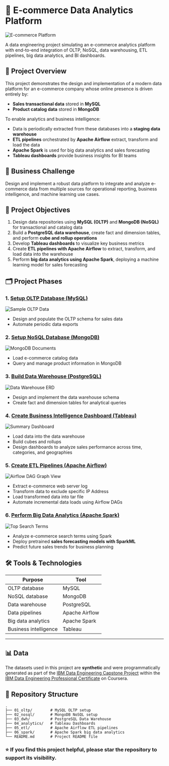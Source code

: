 # 🛒 E-commerce Data Analytics Platform

![E-commerce Platform](01_oltp/images/ecommerce.png)

A data engineering project simulating an e-commerce analytics platform with end-to-end integration of OLTP, NoSQL, data warehousing, ETL pipelines, big data analytics, and BI dashboards.



## 🚀 **Project Overview**

This project demonstrates the design and implementation of a modern data platform for an e-commerce company whose online presence is driven entirely by:

* **Sales transactional data** stored in **MySQL**
* **Product catalog data** stored in **MongoDB**

To enable analytics and business intelligence:

* Data is periodically extracted from these databases into a **staging data warehouse**
* **ETL pipelines** orchestrated by **Apache Airflow** extract, transform and load the data
* **Apache Spark** is used for big data analytics and sales forecasting
* **Tableau dashboards** provide business insights for BI teams


## 💼 **Business Challenge**

Design and implement a robust data platform to integrate and analyze e-commerce data from multiple sources for operational reporting, business intelligence, and machine learning use cases.



## 🎯 **Project Objectives**

1. Design data repositories using **MySQL (OLTP)** and **MongoDB (NoSQL)** for transactional and catalog data
2. Build a **PostgreSQL data warehouse**, create fact and dimension tables, and perform **cube and rollup operations**
3. Develop **Tableau dashboards** to visualize key business metrics
4. Create **ETL pipelines with Apache Airflow** to extract, transform, and load data into the warehouse
5. Perform **big data analytics using Apache Spark**, deploying a machine learning model for sales forecasting



## 🗂️ **Project Phases**

### 1. [Setup OLTP Database (MySQL)](01_oltp/01_oltp.md)

![Sample OLTP Data](01_oltp/images/sampledata.png)

* Design and populate the OLTP schema for sales data
* Automate periodic data exports



### 2. [Setup NoSQL Database (MongoDB)](02_nosql/02_nosql.md)

![MongoDB Documents](02_nosql/images/first_documents.png)

* Load e-commerce catalog data
* Query and manage product information in MongoDB



### 3. [Build Data Warehouse (PostgreSQL)](03_dwh/03_dwh.md)

![Data Warehouse ERD](03_dwh/images/erd.png)

* Design and implement the data warehouse schema
* Create fact and dimension tables for analytical queries



### 4. [Create Business Intelligence Dashboard (Tableau)](04_analytics/04_analytics.md)

![Summary Dashboard](04_analytics/images/04_2_dashboard/05_Summary.png)

* Load data into the data warehouse
* Build cubes and rollups
* Design dashboards to analyze sales performance across time, categories, and geographies


### 5. [Create ETL Pipelines (Apache Airflow)](05_etl/05_etl.md)

![Airflow DAG Graph View](05_etl/images/05_2_pipelines_airflow/07_graph_view.png)

* Extract e-commerce web server log
* Transform data to exclude specific IP Address
* Load transformed data into tar file
* Automate incremental data loads using Airflow DAGs


### 6. [Perform Big Data Analytics (Apache Spark)](06_spark/06_spark.md)

![Top Search Terms](06_spark/images/05_top5terms.png)

* Analyze e-commerce search terms using Spark
* Deploy pretrained **sales forecasting models with SparkML**
* Predict future sales trends for business planning


## 🛠️ **Tools & Technologies**

| Purpose               | Tool           |
| --------------------- | -------------- |
| OLTP database         | MySQL          |
| NoSQL database        | MongoDB        |
| Data warehouse        | PostgreSQL     |
| Data pipelines        | Apache Airflow |
| Big data analytics    | Apache Spark   |
| Business intelligence | Tableau        |

---

## 📊 **Data**

The datasets used in this project are **synthetic** and were programmatically generated as part of the [IBM Data Engineering Capstone Project](https://www.coursera.org/learn/data-enginering-capstone-project) within the [IBM Data Engineering Professional Certificate](https://www.coursera.org/professional-certificates/ibm-data-engineer) on Coursera.


## 📎 **Repository Structure**

```
.
├── 01_oltp/        # MySQL OLTP setup
├── 02_nosql/       # MongoDB NoSQL setup
├── 03_dwh/         # PostgreSQL Data Warehouse
├── 04_analytics/   # Tableau Dashboards
├── 05_etl/         # Apache Airflow ETL pipelines
├── 06_spark/       # Apache Spark big data analytics
└── README.md       # Project README file
```

### ⭐ **If you find this project helpful, please star the repository to support its visibility.**
